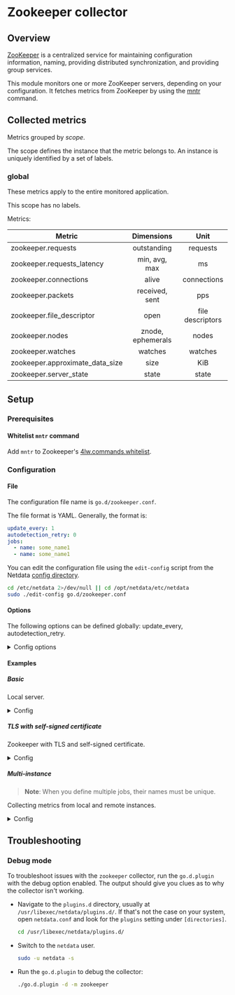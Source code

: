 # Zookeeper collector

## Overview

[ZooKeeper](https://zookeeper.apache.org/) is a centralized service for maintaining configuration information, naming,
providing distributed synchronization, and providing group services.

This module monitors one or more ZooKeeper servers, depending on your configuration. It fetches metrics from ZooKeeper
by using the [mntr](https://zookeeper.apache.org/doc/r3.4.8/zookeeperAdmin.html#sc_zkCommands) command.

## Collected metrics

Metrics grouped by *scope*.

The scope defines the instance that the metric belongs to. An instance is uniquely identified by a set of labels.

### global

These metrics apply to the entire monitored application.

This scope has no labels.

Metrics:

| Metric                          |    Dimensions     |       Unit       |
|---------------------------------|:-----------------:|:----------------:|
| zookeeper.requests              |    outstanding    |     requests     |
| zookeeper.requests_latency      |   min, avg, max   |        ms        |
| zookeeper.connections           |       alive       |   connections    |
| zookeeper.packets               |  received, sent   |       pps        |
| zookeeper.file_descriptor       |       open        | file descriptors |
| zookeeper.nodes                 | znode, ephemerals |      nodes       |
| zookeeper.watches               |      watches      |     watches      |
| zookeeper.approximate_data_size |       size        |       KiB        |
| zookeeper.server_state          |       state       |      state       |

## Setup

### Prerequisites

#### Whitelist `mntr` command

Add `mntr` to Zookeeper's [4lw.commands.whitelist](https://zookeeper.apache.org/doc/current/zookeeperAdmin.html#sc_4lw).

### Configuration

#### File

The configuration file name is `go.d/zookeeper.conf`.

The file format is YAML. Generally, the format is:

```yaml
update_every: 1
autodetection_retry: 0
jobs:
  - name: some_name1
  - name: some_name1
```

You can edit the configuration file using the `edit-config` script from the
Netdata [config directory](https://github.com/netdata/netdata/blob/master/docs/configure/nodes.md#the-netdata-config-directory).

```bash
cd /etc/netdata 2>/dev/null || cd /opt/netdata/etc/netdata
sudo ./edit-config go.d/zookeeper.conf
```

#### Options

The following options can be defined globally: update_every, autodetection_retry.

<details>
<summary>Config options</summary>

|        Name         | Description                                                                                               |    Default     | Required |
|:-------------------:|-----------------------------------------------------------------------------------------------------------|:--------------:|:--------:|
|    update_every     | Data collection frequency.                                                                                |       1        |          |
| autodetection_retry | Re-check interval in seconds. Zero means not to schedule re-check.                                        |       0        |          |
|       address       | Server address. The format is IP:PORT.                                                                    | 127.0.0.1:2181 |   yes    |
|       timeout       | Connection/read/write/ssl handshake timeout.                                                              |       1        |          |
|       use_tls       | Whether to use TLS or not.                                                                                |       no       |          |
|   tls_skip_verify   | Server certificate chain and hostname validation policy. Controls whether the client performs this check. |       no       |          |
|       tls_ca        | Certification authority that the client uses when verifying the server's certificates.                    |                |          |
|      tls_cert       | Client TLS certificate.                                                                                   |                |          |
|       tls_key       | Client TLS key.                                                                                           |                |          |

</details>

#### Examples

##### Basic

Local server.
<details>
<summary>Config</summary>

```yaml
jobs:
  - name: local
    address: 127.0.0.1:2181
```

</details>

##### TLS with self-signed certificate

Zookeeper with TLS and self-signed certificate.
<details>
<summary>Config</summary>

```yaml
jobs:
  - name: local
    address: 127.0.0.1:2181
    use_tls: yes
    tls_skip_verify: yes
```

</details>

##### Multi-instance

> **Note**: When you define multiple jobs, their names must be unique.

Collecting metrics from local and remote instances.

<details>
<summary>Config</summary>

```yaml
jobs:
  - name: local
    address: 127.0.0.1:2181

  - name: remote
    address: 192.0.2.1:2181
```

</details>

## Troubleshooting

### Debug mode

To troubleshoot issues with the `zookeeper` collector, run the `go.d.plugin` with the debug option enabled. The output
should give you clues as to why the collector isn't working.

- Navigate to the `plugins.d` directory, usually at `/usr/libexec/netdata/plugins.d/`. If that's not the case on
  your system, open `netdata.conf` and look for the `plugins` setting under `[directories]`.

  ```bash
  cd /usr/libexec/netdata/plugins.d/
  ```

- Switch to the `netdata` user.

  ```bash
  sudo -u netdata -s
  ```

- Run the `go.d.plugin` to debug the collector:

  ```bash
  ./go.d.plugin -d -m zookeeper
  ```
